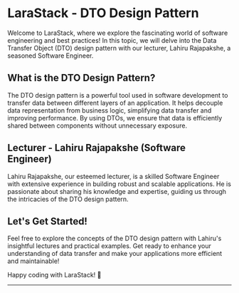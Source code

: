 # LaraStack - DTO Design Pattern

Welcome to LaraStack, where we explore the fascinating world of software engineering and best practices! In this topic, we will delve into the Data Transfer Object (DTO) design pattern with our lecturer, Lahiru Rajapakshe, a seasoned Software Engineer.

## What is the DTO Design Pattern?

The DTO design pattern is a powerful tool used in software development to transfer data between different layers of an application. It helps decouple data representation from business logic, simplifying data transfer and improving performance. By using DTOs, we ensure that data is efficiently shared between components without unnecessary exposure.

## Lecturer - Lahiru Rajapakshe (Software Engineer)

Lahiru Rajapakshe, our esteemed lecturer, is a skilled Software Engineer with extensive experience in building robust and scalable applications. He is passionate about sharing his knowledge and expertise, guiding us through the intricacies of the DTO design pattern.

## Let's Get Started!

Feel free to explore the concepts of the DTO design pattern with Lahiru's insightful lectures and practical examples. Get ready to enhance your understanding of data transfer and make your applications more efficient and maintainable!

Happy coding with LaraStack! 🚀

---


